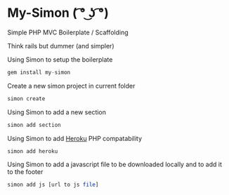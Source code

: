 My-Simon ( ͡° ͜ʖ ͡°)﻿
=====

Simple PHP MVC Boilerplate / Scaffolding 


Think rails but dummer (and simpler)


Using Simon to setup the boilerplate
```php
gem install my-simon
```

Create a new simon project in current folder
```php
simon create
```

Using Simon to add a new section
```php
simon add section
```

Using Simon to add [Heroku](http://heroku.com/) PHP compatability
```php
simon add heroku
```

Using Simon to add a javascript file to be downloaded locally and to add it to the footer
```php
simon add js [url to js file]
```

